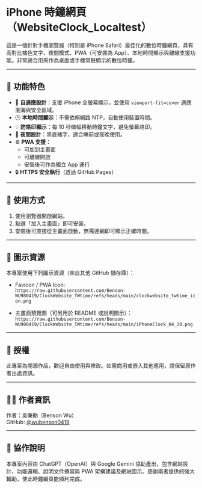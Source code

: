 # iPhone 時鐘網頁（WebsiteClock_Localtest）

這是一個針對手機瀏覽器（特別是 iPhone Safari）最佳化的數位時鐘網頁，具有高對比橘色文字、夜間模式、PWA（可安裝為 App）、本地時間顯示與離線支援功能。非常適合用來作為桌面或手機常駐顯示的數位時鐘。

---

## 🌟 功能特色

- 📱 **自適應設計**：支援 iPhone 全螢幕顯示，並使用 `viewport-fit=cover` 適應瀏海與安全區域。
- 🕒 **本地時間顯示**：不需依賴網路 NTP，自動使用裝置時間。
- 💡 **防烙印顯示**：每 10 秒微幅移動時鐘文字，避免螢幕烙印。
- 🌙 **夜間設計**：黑底橘字，適合睡前或夜晚使用。
- ⚙️ **PWA 支援**：
  - 可加到主畫面
  - 可離線開啟
  - 安裝後可作為獨立 App 運行
- 🔒 **HTTPS 安全執行**（透過 GitHub Pages）

---

## 📲 使用方式

1. 使用瀏覽器開啟網站。
2. 點選「加入主畫面」即可安裝。
3. 安裝後可直接從主畫面啟動，無需連網即可顯示正確時間。

---

## 📁 圖示資源

本專案使用下列圖示資源（來自其他 GitHub 儲存庫）：

- Favicon / PWA Icon:  
  `https://raw.githubusercontent.com/Benson-WU980419/ClockWebsite_TWtime/refs/heads/main/clockwebsite_twtime_icon.png`

- 主畫面預覽圖（可另用於 README 或說明圖示）：  
  `https://raw.githubusercontent.com/Benson-WU980419/ClockWebsite_TWtime/refs/heads/main/iPhoneClock_04_19.png`

---

## 📜 授權

此專案為開源作品，歡迎自由使用與修改。如需商用或嵌入其他應用，請保留原作者出處資訊。

---

## 🙋‍♂️ 作者資訊

作者：吳秉勳（Benson Wu）  
GitHub: [@wubenson0419](https://github.com/wubenson0419)

---

## 🤖 協作說明

本專案內容由 ChatGPT（OpenAI）與 Google Gemini 協助產出，包含網站設計、功能邏輯、說明文件撰寫與 PWA 架構建議及網站圖示。感謝兩者提供的強大輔助，使此時鐘網頁能順利完成。

